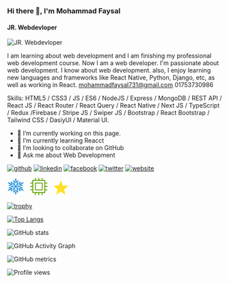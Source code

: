 ### Hi there 👋, I'm Mohammad Faysal
#### JR. Webdevloper
![JR. Webdevloper](https://pbs.twimg.com/profile_banners/1561383014311264256/1663238226/600x200)

I am learning about web development and I am finishing my professional web development course. Now I am a web developer. I'm passionate about web development. I know about web development. also,
I enjoy learning new languages and frameworks like React Native, Python, Django, etc, as well as working in React.
mohammadfaysal731@gmail.com
01753730986

Skills: HTML5 / CSS3 / JS / ES6 / NodeJS / Express / MongoDB / REST API / React JS /  React Router / React Query / React Native / Next JS / TypeScript / Redux /Firebase / Stripe JS / Swiper JS / Bootstrap / React Bootstrap / Tailwind CSS / DasiyUI / Material UI.

- 🔭 I’m currently working on this page. 
- 🌱 I’m currently learning Reacct 
- 👯 I’m looking to collaborate on GitHub 
- 💬 Ask me about Web Development 


[<img src='https://cdn.jsdelivr.net/npm/simple-icons@3.0.1/icons/github.svg' alt='github' height='40'>](https://github.com/https://github.com/MohammadFaysal731)  [<img src='https://cdn.jsdelivr.net/npm/simple-icons@3.0.1/icons/linkedin.svg' alt='linkedin' height='40'>](https://www.linkedin.com/in/https://www.linkedin.com/in/mohammad-faysal//)  [<img src='https://cdn.jsdelivr.net/npm/simple-icons@3.0.1/icons/facebook.svg' alt='facebook' height='40'>](https://www.facebook.com/https://www.facebook.com/profile.php?id=100045990253742)  [<img src='https://cdn.jsdelivr.net/npm/simple-icons@3.0.1/icons/twitter.svg' alt='twitter' height='40'>](https://twitter.com/https://twitter.com/Mohamma36007811)  [<img src='https://cdn.jsdelivr.net/npm/simple-icons@3.0.1/icons/icloud.svg' alt='website' height='40'>](https://mohammad-faysal.netlify.app/)  

<a href='https://archiveprogram.github.com/'><img src='https://raw.githubusercontent.com/acervenky/animated-github-badges/master/assets/acbadge.gif' width='40' height='40'></a> <a href='https://docs.github.com/en/developers'><img src='https://raw.githubusercontent.com/acervenky/animated-github-badges/master/assets/devbadge.gif' width='40' height='40'></a> <a href='https://stars.github.com/'><img src='https://raw.githubusercontent.com/acervenky/animated-github-badges/master/assets/starbadge.gif' width='35' height='35'></a> 

[![trophy](https://github-profile-trophy.vercel.app/?username=https://github.com/MohammadFaysal731)](https://github.com/ryo-ma/github-profile-trophy)

[![Top Langs](https://github-readme-stats.vercel.app/api/top-langs/?username=https://github.com/MohammadFaysal731)](https://github.com/anuraghazra/github-readme-stats)

![GitHub stats](https://github-readme-stats.vercel.app/api?username=https://github.com/MohammadFaysal731&show_icons=true&count_private=true)  

![GitHub Activity Graph](https://activity-graph.herokuapp.com/graph?username=https://github.com/MohammadFaysal731)  

![GitHub metrics](https://metrics.lecoq.io/https://github.com/MohammadFaysal731)  

![Profile views](https://gpvc.arturio.dev/https://github.com/MohammadFaysal731)  







